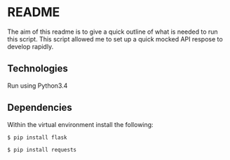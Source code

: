 # README

The aim of this readme is to give a quick outline of what is needed to run this script. This script allowed me to set up a quick mocked API respose to develop rapidly.

## Technologies

Run using Python3.4

## Dependencies

Within the virtual environment install the following:

```$ pip install flask```

```$ pip install requests```


